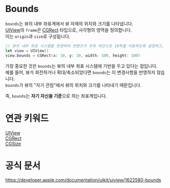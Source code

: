 # Bounds

`bounds`는 뷰의 내부 좌표계에서 뷰 자체의 위치와 크기를 나타냅니다.<br/>
[UIView](https://github.com/MojitoBar/iOS-DeepDive/blob/main/Keywords/UIView.md)의 `frame`은 [CGRect](https://github.com/MojitoBar/iOS-DeepDive/blob/main/Keywords/Frame.md) 타입으로, 사각형의 영역을 정의합니다.<br/>
이는 `origin`과 `size`로 구성됩니다.

```swift
// 뷰의 내부 좌표 시스템을 변경하여 컨텐츠가 우측 하단으로 10픽셀 이동하도록 설정하고, 뷰의 내부 너비와 높이를 각각 100으로 설정
let view = UIView()
view.bounds = CGRect(x: 10, y: 10, width: 100, height: 100)
```

가장 중요한 것은 `bounds`는 뷰의 내부 좌표 시스템에 기반을 두고 있다는 점입니다.<br/>
예를 들어, 뷰가 회전하거나 확대/축소되었다면 `bounds`는 이 변경사항을 반영하지 않습니다.<br/>
`bounds`가 뷰의 "자기 관점"에서 뷰의 위치와 크기를 나타내기 때문입니다.

즉, `bounds`는 **자기 자신을 기준**으로 하는 좌표계입니다.

# 연관 키워드

[UIView](https://github.com/MojitoBar/iOS-DeepDive/blob/main/Keywords/UIView.md)<br/>
[CGRect](https://github.com/MojitoBar/iOS-DeepDive/blob/main/Keywords/CGRect.md)<br/>
[CGSize]()<br/>

# 공식 문서
https://developer.apple.com/documentation/uikit/uiview/1622580-bounds

